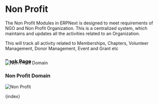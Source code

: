 # Non Profit


The Non Profit Modules in ERPNext is designed to meet requirements of NGO and Non Profit Organization. This is a centralized system, which maintains and updates all the activities related to an Organization.

This will track all activity related to Memberships, Chapters, Volunteer Management,
Donor Management, Event and Grant etc


### Desk Page
<img class="screenshot" >

<div class="section" style="padding-top: 0px; margin-top: -30px;">
	<div class="fake-browser-frame">
		<img class="img-responsive browser-image feature-image" alt="Non Profit Domain"
			src="/assets/erpnext_docs/assets/img/non_profit/non_profit_domain.png">
	</div>
</div>

### Non Profit Domain
<img class="screenshot" alt="Non Profit" src="/assets/erpnext_docs/assets/img/non_profit/module.png">

{index}